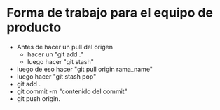 # Forma de trabajo para el equipo de producto
- Antes de hacer un pull del origen
    - hacer un "git add ."
    - luego hacer "git stash"
- luego de eso hacer "git pull origin rama_name"
- luego hacer "git stash pop"
- git add .
- git commit -m "contenido del commit"
- git push origin.